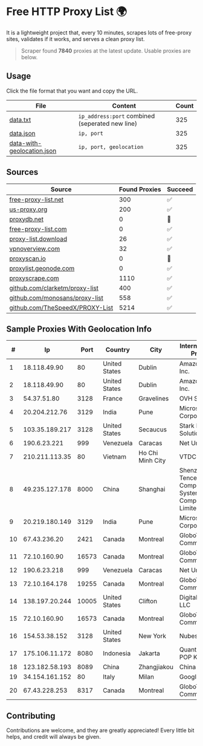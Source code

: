 
# Free HTTP Proxy List 🌍

It is a lightweight project that, every 10 minutes, scrapes lots of free-proxy sites, validates if it works, and serves a clean proxy list.


> Scraper found **7840** proxies at the latest update. Usable proxies are below.

## Usage

Click the file format that you want and copy the URL.


|File|Content|Count|
|----|-------|-----|
|[data.txt](https://raw.githubusercontent.com/themiralay/Proxy-List-World/master/data.txt)|`ip_address:port` combined (seperated new line)|325|
|[data.json](https://raw.githubusercontent.com/themiralay/Proxy-List-World/master/data.json)|`ip, port`|325|
|[data-with-geolocation.json](https://raw.githubusercontent.com/themiralay/Proxy-List-World/master/data-with-geolocation.json)|`ip, port, geolocation`|325|

## Sources

|Source|Found Proxies|Succeed|
|------|-------------|-------|
|[free-proxy-list.net](https://free-proxy-list.net)|300|✅|
|[us-proxy.org](https://www.us-proxy.org)|200|✅|
|[proxydb.net](http://proxydb.net)|0|🚫|
|[free-proxy-list.com](https://free-proxy-list.com/?page=&port=&type%5B%5D=http&type%5B%5D=https&up_time=0&search=Search)|0|✅|
|[proxy-list.download](https://www.proxy-list.download/HTTP)|26|✅|
|[vpnoverview.com](https://vpnoverview.com/privacy/anonymous-browsing/free-proxy-servers)|32|✅|
|[proxyscan.io](https://www.proxyscan.io)|0|🚫|
|[proxylist.geonode.com](https://proxylist.geonode.com/api/proxy-list?limit=300&page=1&sort_by=lastChecked&sort_type=desc&protocols=http,https)|0|✅|
|[proxyscrape.com](https://api.proxyscrape.com/v2/?request=displayproxies&protocol=http&timeout=10000&country=all&ssl=all&anonymity=all)|1110|✅|
|[github.com/clarketm/proxy-list](https://raw.githubusercontent.com/clarketm/proxy-list/master/proxy-list-raw.txt)|400|✅|
|[github.com/monosans/proxy-list](https://raw.githubusercontent.com/monosans/proxy-list/main/proxies/http.txt)|558|✅|
|[github.com/TheSpeedX/PROXY-List](https://raw.githubusercontent.com/TheSpeedX/PROXY-List/master/http.txt)|5214|✅|


## Sample Proxies With Geolocation Info

|#|Ip|Port|Country|City|Internet Service Provider|
|-|--|----|-------|----|-------------------------|
|1|18.118.49.90|80|United States|Dublin|Amazon.com, Inc.|
|2|18.118.49.90|80|United States|Dublin|Amazon.com, Inc.|
|3|54.37.51.80|3128|France|Gravelines|OVH SAS|
|4|20.204.212.76|3129|India|Pune|Microsoft Corporation|
|5|103.35.189.217|3128|United States|Secaucus|Stark Industries Solutions LTD|
|6|190.6.23.221|999|Venezuela|Caracas|Net Uno|
|7|210.211.113.35|80|Vietnam|Ho Chi Minh City|VTDC|
|8|49.235.127.178|8000|China|Shanghai|Shenzhen Tencent Computer Systems Company Limited|
|9|20.219.180.149|3129|India|Pune|Microsoft Corporation|
|10|67.43.236.20|2421|Canada|Montreal|GloboTech Communications|
|11|72.10.160.90|16573|Canada|Montreal|GloboTech Communications|
|12|190.6.23.218|999|Venezuela|Caracas|Net Uno|
|13|72.10.164.178|19255|Canada|Montreal|GloboTech Communications|
|14|138.197.20.244|10005|United States|Clifton|DigitalOcean, LLC|
|15|72.10.160.90|16573|Canada|Montreal|GloboTech Communications|
|16|154.53.38.152|3128|United States|New York|Nubes, LLC|
|17|175.106.11.172|8080|Indonesia|Jakarta|Quantum Dist POP KK|
|18|123.182.58.193|8089|China|Zhangjiakou|China Telecom|
|19|34.154.161.152|80|Italy|Milan|Google LLC|
|20|67.43.228.253|8317|Canada|Montreal|GloboTech Communications|



## Contributing

Contributions are welcome, and they are greatly appreciated! Every
little bit helps, and credit will always be given.

